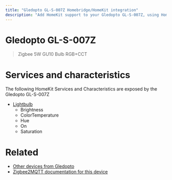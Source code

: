```yaml
---
title: "Gledopto GL-S-007Z Homebridge/HomeKit integration"
description: "Add HomeKit support to your Gledopto GL-S-007Z, using Homebridge, Zigbee2MQTT and homebridge-z2m."
---
```

<!---
This file has been GENERATED using src/docgen/docgen.ts
DO NOT EDIT THIS FILE MANUALLY!
-->
# Gledopto GL-S-007Z
> Zigbee 5W GU10 Bulb RGB+CCT


# Services and characteristics
The following HomeKit Services and Characteristics are exposed by
the Gledopto GL-S-007Z

* [Lightbulb](../../light.md)
  * Brightness
  * ColorTemperature
  * Hue
  * On
  * Saturation


# Related
* [Other devices from Gledopto](../index.md#gledopto)
* [Zigbee2MQTT documentation for this device](https://www.zigbee2mqtt.io/devices/GL-S-007Z.html)